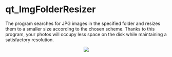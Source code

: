 # qt_ImgFolderResizer

The program searches for JPG images in the specified folder and resizes them to a smaller size according to the chosen scheme. Thanks to this program, your photos will occupy less space on the disk while maintaining a satisfactory resolution.

<p align="center">
  <img src="https://raw.githubusercontent.com/marcin-filipiak/qt_ImgFolderResizer/master/ImgFolderResizer.jpg">
</p>
